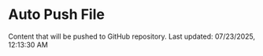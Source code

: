 # Auto Push File

Content that will be pushed to GitHub repository.
Last updated: 07/23/2025, 12:13:30 AM